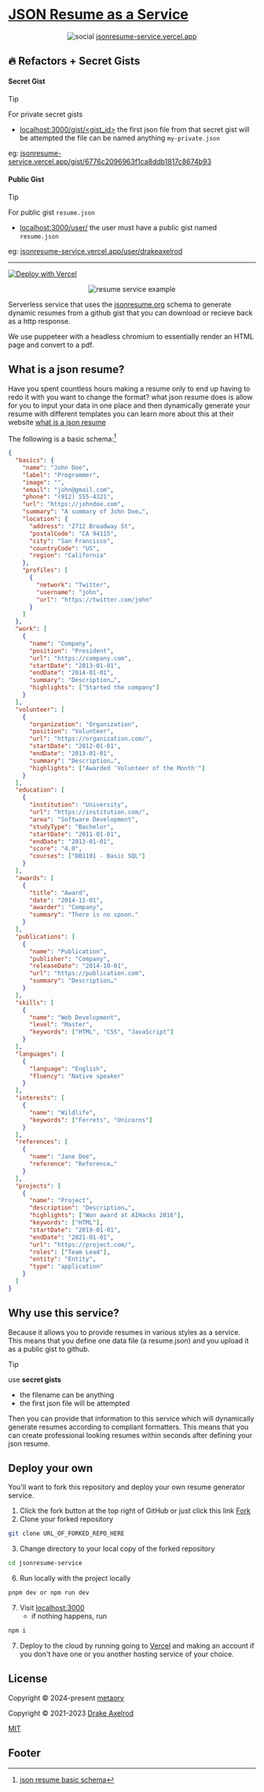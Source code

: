 # [JSON Resume as a Service](https://jsonresume-service.vercel.app)

<div align="center">
  <img alt="social" src="https://raw.githubusercontent.com/metaory/jsonresume-service/master/.github/assets/social.png">
  <a href="https://jsonresume-service.vercel.app/">jsonresume-service.vercel.app</a>
</div>

## 🔥 Refactors + Secret Gists

#### Secret Gist

> [!Tip]
> For private secret gists
>
> - [localhost:3000/gist/<gist_id>](http://localhost:3000/gist/<gist_id>)
> the first json file from that secret gist will be attempted
> the file can be named anything `my-private.json`
>
> eg: [jsonresume-service.vercel.app/gist/6776c2096963f1ca8ddb1817c8674b93](https://jsonresume-service.vercel.app/gist/6776c2096963f1ca8ddb1817c8674b93)

#### Public Gist

> [!Tip]
> For public gist `resume.json`
>
> - [localhost:3000/user/<username>](http://localhost:3000/<username>)
> the user must have a public gist named `resume.json`
>
> eg: [jsonresume-service.vercel.app/user/drakeaxelrod](https://jsonresume-service.vercel.app/user/drakeaxelrod)

---

[![Deploy with Vercel](https://vercel.com/button)](https://vercel.com/new/clone?repository-url=https//github.com/metaory/jsonresume-service)

<p align="center">
<img src="public/resume-service-image.png" alt="resume service example" />
</p>

Serverless service that uses the [jsonresume.org](https://jsonresume.org/) schema to generate dynamic resumes from a github gist that you can download or recieve back as a http response.

We use puppeteer with a headless chromium to essentially render an HTML page and convert to a pdf.

## What is a json resume?

Have you spent countless hours making a resume only to end up having to redo it with you want to change the format? what json resume does is allow for you to input your data in one place and then dynamically generate your resume with different templates you can learn more about this at their website [what is a json resume](https://jsonresume.org/getting-started/)

The following is a basic schema:[^1]

```json
{
  "basics": {
    "name": "John Doe",
    "label": "Programmer",
    "image": "",
    "email": "john@gmail.com",
    "phone": "(912) 555-4321",
    "url": "https://johndoe.com",
    "summary": "A summary of John Doe…",
    "location": {
      "address": "2712 Broadway St",
      "postalCode": "CA 94115",
      "city": "San Francisco",
      "countryCode": "US",
      "region": "California"
    },
    "profiles": [
      {
        "network": "Twitter",
        "username": "john",
        "url": "https://twitter.com/john"
      }
    ]
  },
  "work": [
    {
      "name": "Company",
      "position": "President",
      "url": "https://company.com",
      "startDate": "2013-01-01",
      "endDate": "2014-01-01",
      "summary": "Description…",
      "highlights": ["Started the company"]
    }
  ],
  "volunteer": [
    {
      "organization": "Organization",
      "position": "Volunteer",
      "url": "https://organization.com/",
      "startDate": "2012-01-01",
      "endDate": "2013-01-01",
      "summary": "Description…",
      "highlights": ["Awarded 'Volunteer of the Month'"]
    }
  ],
  "education": [
    {
      "institution": "University",
      "url": "https://institution.com/",
      "area": "Software Development",
      "studyType": "Bachelor",
      "startDate": "2011-01-01",
      "endDate": "2013-01-01",
      "score": "4.0",
      "courses": ["DB1101 - Basic SQL"]
    }
  ],
  "awards": [
    {
      "title": "Award",
      "date": "2014-11-01",
      "awarder": "Company",
      "summary": "There is no spoon."
    }
  ],
  "publications": [
    {
      "name": "Publication",
      "publisher": "Company",
      "releaseDate": "2014-10-01",
      "url": "https://publication.com",
      "summary": "Description…"
    }
  ],
  "skills": [
    {
      "name": "Web Development",
      "level": "Master",
      "keywords": ["HTML", "CSS", "JavaScript"]
    }
  ],
  "languages": [
    {
      "language": "English",
      "fluency": "Native speaker"
    }
  ],
  "interests": [
    {
      "name": "Wildlife",
      "keywords": ["Ferrets", "Unicorns"]
    }
  ],
  "references": [
    {
      "name": "Jane Doe",
      "reference": "Reference…"
    }
  ],
  "projects": [
    {
      "name": "Project",
      "description": "Description…",
      "highlights": ["Won award at AIHacks 2016"],
      "keywords": ["HTML"],
      "startDate": "2019-01-01",
      "endDate": "2021-01-01",
      "url": "https://project.com/",
      "roles": ["Team Lead"],
      "entity": "Entity",
      "type": "application"
    }
  ]
}
```

## Why use this service?

Because it allows you to provide resumes in various styles as a service.
This means that you define one data file (a resume.json) and you upload it as a public gist to github.

> [!Tip]
> use **secret gists**
>
> - the filename can be anything
> - the first json file will be attempted

Then you can provide that information to this service which will dynamically generate resumes according to compliant formatters.
This means that you can create professional looking resumes within seconds after defining your json resume.

## Deploy your own

You'll want to fork this repository and deploy your own resume generator service.

1. Click the fork button at the top right of GitHub or just click this link [Fork](https://github.com/metaory/jsonresume-service/fork)
2. Clone your forked repository

```bash
git clone URL_OF_FORKED_REPO_HERE
```

3. Change directory to your local copy of the forked repository

```bash
cd jsonresume-service
```

6. Run locally with the project locally

```bash
pnpm dev or npm run dev
```

7. Visit [localhost:3000](http://localhost:3000)
   - if nothing happens, run


```bash
npm i
```

7. Deploy to the cloud by running going to [Vercel](https://vercel.com/) and making an account if you don't have one or you another hosting service of your choice.

## License

Copyright © 2024-present [metaory](https://github.com/metaory)

Copyright © 2021-2023 [Drake Axelrod](https://github.com/drakeaxelrod)

[MIT](LICENSE)

## Footer

[^1]: [json resume basic schema](https://jsonresume.org/schema/)
